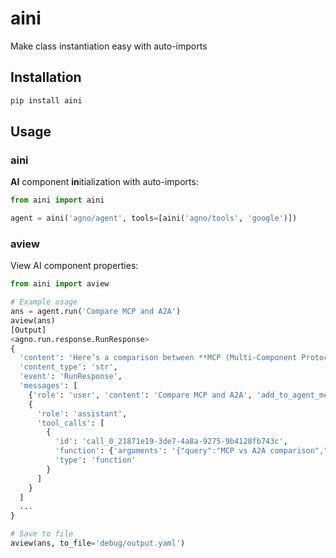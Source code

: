 # aini

Make class instantiation easy with auto-imports

## Installation

```bash
pip install aini
```

## Usage

### aini

**AI** component **in**itialization with auto-imports:

```python
from aini import aini

agent = aini('agno/agent', tools=[aini('agno/tools', 'google')])
```

### aview

View AI component properties:

```python
from aini import aview

# Example usage
ans = agent.run('Compare MCP and A2A')
aview(ans)
[Output]
<agno.run.response.RunResponse>
{
  'content': 'Here’s a comparison between **MCP (Multi-Component Protocol)** and **A2A (Agent-to-Agent Protocol)** based on the available resources: ...',
  'content_type': 'str',
  'event': 'RunResponse',
  'messages': [
    {'role': 'user', 'content': 'Compare MCP and A2A', 'add_to_agent_memory': True, 'created_at': 1746758165},
    {
      'role': 'assistant',
      'tool_calls': [
        {
          'id': 'call_0_21871e19-3de7-4a8a-9275-9b4128fb743c',
          'function': {'arguments': '{"query":"MCP vs A2A comparison","max_results":5}', 'name': 'google_search'},
          'type': 'function'
        }
      ]
    }
  ]
  ...
}

# Save to file
aview(ans, to_file='debug/output.yaml')
```
